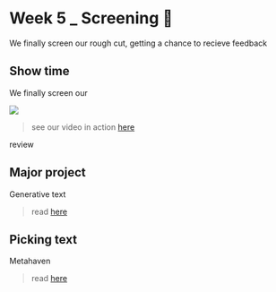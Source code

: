 # Week 5 _ Screening :star_struck:

We finally screen our rough cut, getting a chance to recieve feedback

## Show time

We finally screen our 

![](https://j.gifs.com/vl1lAL.gif)

> see our video in action [here](https://youtu.be/leyVlwvDqNM)

review 

## Major project

Generative text

> read [here](http://digbeyond.com/readme/view.php?id=55&course=Code%20Words)

## Picking text

Metahaven

> read [here](http://digbeyond.com/readme/JPG/Metahaven_Uncorporate_Identity_2010_bw.pdf)



 
